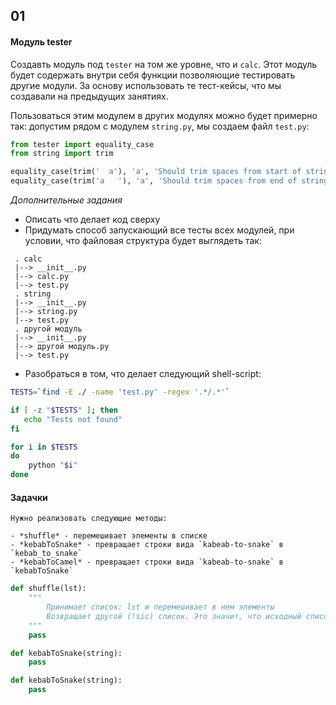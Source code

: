 ## 01 

#### Модуль tester

Создавть модуль под `tester` на том же уровне, что и `calc`. Этот модуль будет содержать внутри себя функции позволяющие тестировать другие модули. За основу использовать те тест-кейсы, что мы создавали на предыдущих занятиях.

Пользоваться этим модулем в других модулях можно будет примерно так: допустим рядом с модулем `string.py`, мы создаем файл `test.py`:

```python
from tester import equality_case
from string import trim

equality_case(trim('  a'), 'a', 'Should trim spaces from start of string')
equality_case(trim('a   '), 'a', 'Should trim spaces from end of string')
```

*Дополнительные задания*
 - Описать что делает код сверху
 - Придумать способ запускающий все тесты всех модулей, при условии, что файловая структура будет выглядеть так:

```
 . calc
 |--> __init__.py
 |--> calc.py
 |--> test.py 
 . string
 |--> __init__.py
 |--> string.py
 |--> test.py 
 . другой модуль
 |--> __init__.py
 |--> другой модуль.py
 |--> test.py 
```

 - Разобраться в том, что делает следующий shell-script:

```bash
TESTS=`find -E ./ -name 'test.py' -regex '.*/.*'`

if [ -z "$TESTS" ]; then
   echo "Tests not found"
fi

for i in $TESTS
do
    python "$i"
done
```

#### Задачки
    Нужно реализовать следующие методы: 

    - *shuffle* - перемешивает элементы в списке
    - *kebabToSnake* - превращает строки вида `kabeab-to-snake` в `kebab_to_snake`
    - *kebabToCamel* - превращает строки вида `kabeab-to-snake` в `kebabToSnake`

```python
def shuffle(lst):
    """
        Принимает список: lst и перемешивает в нем элементы
        Возвращает другой (!sic) список. Это значит, что исходный список нельзя трогать.
    """
    pass

def kebabToSnake(string):
    pass

def kebabToSnake(string):
    pass
```